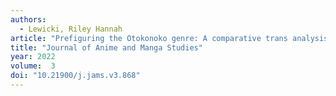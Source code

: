 ```yaml
---
authors:
  - Lewicki, Riley Hannah
article: "Prefiguring the Otokonoko genre: A comparative trans analysis of Stop!! Hibari-Kun! and No Bra"
title: "Journal of Anime and Manga Studies"
year: 2022
volume:  3
doi: "10.21900/j.jams.v3.868"
---
```

